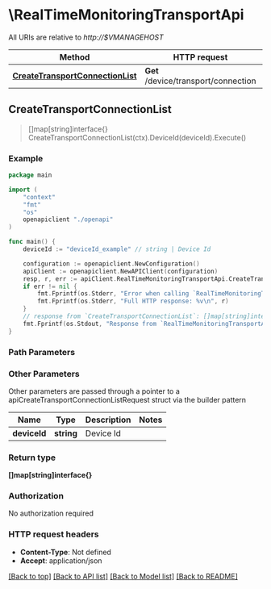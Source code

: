 # \RealTimeMonitoringTransportApi

All URIs are relative to *http://$VMANAGEHOST*

Method | HTTP request | Description
------------- | ------------- | -------------
[**CreateTransportConnectionList**](RealTimeMonitoringTransportApi.md#CreateTransportConnectionList) | **Get** /device/transport/connection | 



## CreateTransportConnectionList

> []map[string]interface{} CreateTransportConnectionList(ctx).DeviceId(deviceId).Execute()





### Example

```go
package main

import (
    "context"
    "fmt"
    "os"
    openapiclient "./openapi"
)

func main() {
    deviceId := "deviceId_example" // string | Device Id

    configuration := openapiclient.NewConfiguration()
    apiClient := openapiclient.NewAPIClient(configuration)
    resp, r, err := apiClient.RealTimeMonitoringTransportApi.CreateTransportConnectionList(context.Background()).DeviceId(deviceId).Execute()
    if err != nil {
        fmt.Fprintf(os.Stderr, "Error when calling `RealTimeMonitoringTransportApi.CreateTransportConnectionList``: %v\n", err)
        fmt.Fprintf(os.Stderr, "Full HTTP response: %v\n", r)
    }
    // response from `CreateTransportConnectionList`: []map[string]interface{}
    fmt.Fprintf(os.Stdout, "Response from `RealTimeMonitoringTransportApi.CreateTransportConnectionList`: %v\n", resp)
}
```

### Path Parameters



### Other Parameters

Other parameters are passed through a pointer to a apiCreateTransportConnectionListRequest struct via the builder pattern


Name | Type | Description  | Notes
------------- | ------------- | ------------- | -------------
 **deviceId** | **string** | Device Id | 

### Return type

**[]map[string]interface{}**

### Authorization

No authorization required

### HTTP request headers

- **Content-Type**: Not defined
- **Accept**: application/json

[[Back to top]](#) [[Back to API list]](../README.md#documentation-for-api-endpoints)
[[Back to Model list]](../README.md#documentation-for-models)
[[Back to README]](../README.md)

